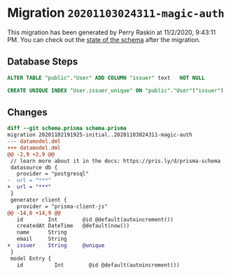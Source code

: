 # Migration `20201103024311-magic-auth`

This migration has been generated by Perry Raskin at 11/2/2020, 9:43:11 PM.
You can check out the [state of the schema](./schema.prisma) after the migration.

## Database Steps

```sql
ALTER TABLE "public"."User" ADD COLUMN "issuer" text   NOT NULL 

CREATE UNIQUE INDEX "User.issuer_unique" ON "public"."User"("issuer")
```

## Changes

```diff
diff --git schema.prisma schema.prisma
migration 20201102191925-initial..20201103024311-magic-auth
--- datamodel.dml
+++ datamodel.dml
@@ -2,9 +2,9 @@
 // learn more about it in the docs: https://pris.ly/d/prisma-schema
 datasource db {
   provider = "postgresql"
-  url = "***"
+  url = "***"
 }
 generator client {
   provider = "prisma-client-js"
@@ -14,8 +14,9 @@
   id        Int        @id @default(autoincrement())
   createdAt DateTime   @default(now())
   name      String
   email     String
+  issuer    String     @unique
 }
 model Entry {
   id          Int        @id @default(autoincrement())
```


